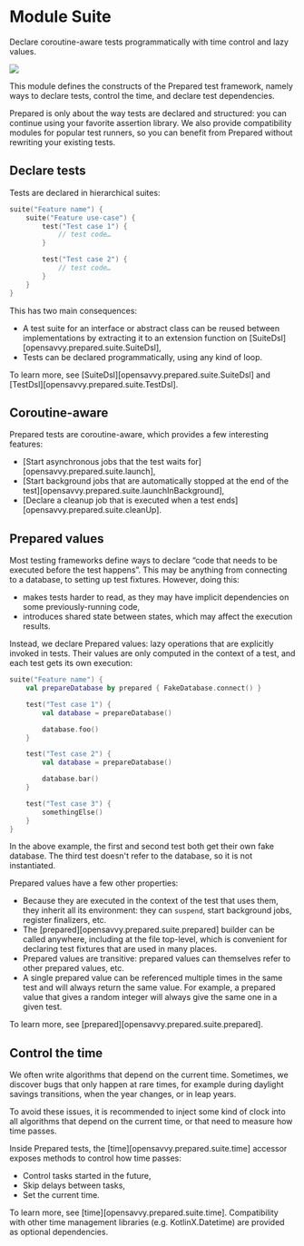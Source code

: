 # Module Suite

Declare coroutine-aware tests programmatically with time control and lazy values.

<a href="https://search.maven.org/search?q=dev.opensavvy.prepared.suite"><img src="https://img.shields.io/maven-central/v/dev.opensavvy.prepared/suite.svg?label=Maven%20Central"></a>

This module defines the constructs of the Prepared test framework, namely ways to declare tests, control the time, and declare test dependencies.

Prepared is only about the way tests are declared and structured: you can continue using your favorite assertion library.
We also provide compatibility modules for popular test runners, so you can benefit from Prepared without rewriting your existing tests.

## Declare tests

Tests are declared in hierarchical suites:

```kotlin
suite("Feature name") {
	suite("Feature use-case") {
		test("Test case 1") {
			// test code…
		}

		test("Test case 2") {
			// test code…
		}
	}
}
```

This has two main consequences:

- A test suite for an interface or abstract class can be reused between implementations by extracting it to an extension function on [SuiteDsl][opensavvy.prepared.suite.SuiteDsl],
- Tests can be declared programmatically, using any kind of loop.

To learn more, see [SuiteDsl][opensavvy.prepared.suite.SuiteDsl] and [TestDsl][opensavvy.prepared.suite.TestDsl].

## Coroutine-aware

Prepared tests are coroutine-aware, which provides a few interesting features:

- [Start asynchronous jobs that the test waits for][opensavvy.prepared.suite.launch],
- [Start background jobs that are automatically stopped at the end of the test][opensavvy.prepared.suite.launchInBackground],
- [Declare a cleanup job that is executed when a test ends][opensavvy.prepared.suite.cleanUp].

## Prepared values

Most testing frameworks define ways to declare “code that needs to be executed before the test happens”. This may be anything from connecting to a database, to setting up test fixtures. However, doing this:

- makes tests harder to read, as they may have implicit dependencies on some previously-running code,
- introduces shared state between states, which may affect the execution results.

Instead, we declare Prepared values: lazy operations that are explicitly invoked in tests. Their values are only computed in the context of a test, and each test gets its own execution:

```kotlin
suite("Feature name") {
	val prepareDatabase by prepared { FakeDatabase.connect() }

	test("Test case 1") {
		val database = prepareDatabase()

		database.foo()
	}

	test("Test case 2") {
		val database = prepareDatabase()

		database.bar()
	}

	test("Test case 3") {
		somethingElse()
	}
}
```

In the above example, the first and second test both get their own fake database. The third test doesn't refer to the database, so it is not instantiated.

Prepared values have a few other properties:

- Because they are executed in the context of the test that uses them, they inherit all its environment: they can `suspend`, start background jobs, register finalizers, etc.
- The [prepared][opensavvy.prepared.suite.prepared] builder can be called anywhere, including at the file top-level, which is convenient for declaring test fixtures that are used in many places.
- Prepared values are transitive: prepared values can themselves refer to other prepared values, etc.
- A single prepared value can be referenced multiple times in the same test and will always return the same value. For example, a prepared value that gives a random integer will always give the same one in a given test.

To learn more, see [prepared][opensavvy.prepared.suite.prepared].

## Control the time

We often write algorithms that depend on the current time. Sometimes, we discover bugs that only happen at rare times, for example during daylight savings transitions, when the year changes, or in leap years.

To avoid these issues, it is recommended to inject some kind of clock into all algorithms that depend on the current time, or that need to measure how time passes.

Inside Prepared tests, the [time][opensavvy.prepared.suite.time] accessor exposes methods to control how time passes:

- Control tasks started in the future,
- Skip delays between tasks,
- Set the current time.

To learn more, see [time][opensavvy.prepared.suite.time].
Compatibility with other time management libraries (e.g. KotlinX.Datetime) are provided as optional dependencies.
